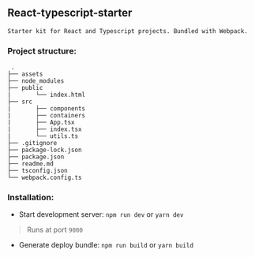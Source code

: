 ## React-typescript-starter
    Starter kit for React and Typescript projects. Bundled with Webpack.

### Project structure:
     .
    ├── assets
    ├── node_modules
    ├── public
    |       └── index.html
    ├── src
    |       ├── components
    |       ├── containers
    |       ├── App.tsx
    |       ├── index.tsx
    |       └── utils.ts
    ├── .gitignore
    ├── package-lock.json
    ├── package.json
    ├── readme.md
    ├── tsconfig.json
    └── webpack.config.ts

### Installation:
- Start development server: `npm run dev` or `yarn dev`
>Runs at port `9000`
- Generate deploy bundle: `npm run build` or `yarn build`
